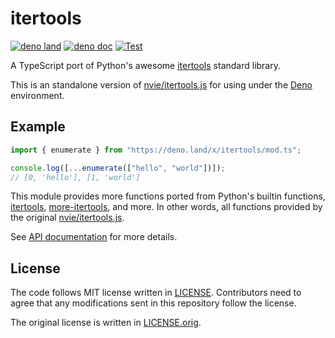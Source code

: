 # itertools

[![deno land](http://img.shields.io/badge/available%20on-deno.land/x-lightgrey.svg?logo=deno)](https://deno.land/x/itertools)
[![deno doc](https://doc.deno.land/badge.svg)](https://doc.deno.land/https/deno.land/x/itertools/mod.ts)
[![Test](https://github.com/lambdalisue/itertools-deno/actions/workflows/test.yml/badge.svg)](https://github.com/lambdalisue/itertools-deno/actions/workflows/test.yml)

A TypeScript port of Python's awesome [itertools][itertools] standard library.

This is an standalone version of [nvie/itertools.js][nvie/itertools.js] for
using under the [Deno][Deno] environment.

[Deno]: https://deno.land/
[itertools]: https://docs.python.org/3/library/itertools.html
[more-itertools]: https://pypi.org/project/more-itertools/
[nvie/itertools.js]: https://github.com/nvie/itertools.js

## Example

```typescript
import { enumerate } from "https://deno.land/x/itertools/mod.ts";

console.log([...enumerate(["hello", "world"])]);
// [0, 'hello'], [1, 'world']
```

This module provides more functions ported from Python's builtin functions,
[itertools][itertools], [more-itertools][more-itertools], and more. In other
words, all functions provided by the original
[nvie/itertools.js][nvie/itertools.js].

See
[API documentation](https://doc.deno.land/https/deno.land/x/itertools/mod.ts)
for more details.

## License

The code follows MIT license written in [LICENSE](./LICENSE). Contributors need
to agree that any modifications sent in this repository follow the license.

The original license is written in [LICENSE.orig](./LICENSE.orig).
